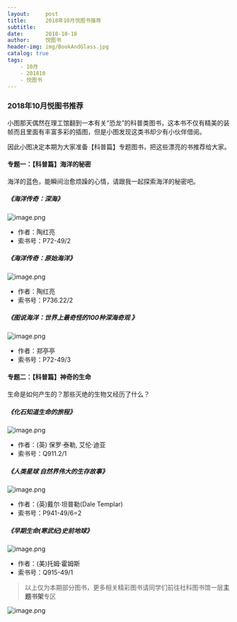 ```yaml
---
layout:     post
title:      2018年10月悦图书推荐
subtitle:
date:       2018-10-18
author:     悦图书
header-img: img/BookAndGlass.jpg
catalog: true
tags:
    - 10月
    - 201810
    - 悦图书
---
```




### 2018年10月悦图书推荐

小图那天偶然在理工馆翻到一本有关“恐龙”的科普类图书，这本书不仅有精美的装帧而且里面有丰富多彩的插图，但是小图发现这类书却少有小伙伴借阅。

因此小图决定本期为大家准备【科普篇】专题图书，把这些漂亮的书推荐给大家。

#### 专题一：【科普篇】海洋的秘密

 海洋的蓝色，能瞬间治愈烦躁的心情，请跟我一起探索海洋的秘密吧。

##### 《海洋传奇：深海》

![image.png](https://upload-images.jianshu.io/upload_images/14513432-83efe367027a38fd.png?imageMogr2/auto-orient/strip%7CimageView2/2/w/1240)




- 作者：陶红亮
- 索书号：P72-49/2



##### 《海洋传奇：原始海洋》

![image.png](https://upload-images.jianshu.io/upload_images/14513432-b07e296c7ea8036f.png?imageMogr2/auto-orient/strip%7CimageView2/2/w/1240)



- 作者：陶红亮
- 索书号：P736.22/2 



##### 《图说海洋：世界上最奇怪的100种深海奇观  》

![image.png](https://upload-images.jianshu.io/upload_images/14513432-312130cdc742c841.png?imageMogr2/auto-orient/strip%7CimageView2/2/w/1240)



- 作者：郑亭亭
- 索书号：P72-49/3


#### 专题二：【科普篇】神奇的生命

生命是如何产生的？那些灭绝的生物又经历了什么？

##### 《化石知道生命的旅程》

![image.png](https://upload-images.jianshu.io/upload_images/14513432-aa9edf62f50f741a.png?imageMogr2/auto-orient/strip%7CimageView2/2/w/1240)


- 作者：(英) 保罗·泰勒, 艾伦·迪亚
- 索书号：Q911.2/1 


##### 《人类星球 自然界伟大的生存故事》

![image.png](https://upload-images.jianshu.io/upload_images/14513432-2e0504d61e9b2de8.png?imageMogr2/auto-orient/strip%7CimageView2/2/w/1240)



- 作者：(英)戴尔·坦普勒(Dale Templar)
- 索书号：P941-49/6=2



##### 《早期生命(寒武纪)史前地球》

![image.png](https://upload-images.jianshu.io/upload_images/14513432-17a9ffe879a99b21.png?imageMogr2/auto-orient/strip%7CimageView2/2/w/1240)



- 作者：(美)托姆·霍姆斯
- 索书号：Q915-49/1 

> 以上仅为本期部分图书，更多相关精彩图书请同学们前往社科图书馆一层**主题书架**专区

![image.png](https://upload-images.jianshu.io/upload_images/14513432-b0e47f00865d5318.png?imageMogr2/auto-orient/strip%7CimageView2/2/w/1240)



